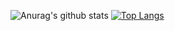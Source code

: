 
![Anurag's github stats](https://github-readme-stats.vercel.app/api?username=Hassan-Abdulbaqi)
[![Top Langs](https://github-readme-stats.vercel.app/api/top-langs/?username=anuraghazra)](https://github.com/anuraghazra/github-readme-stats)
<!---
Hassan-Abdulbaqi/Hassan-Abdulbaqi is a ✨ special ✨ repository because its `README.md` (this file) appears on your GitHub profile.
You can click the Preview link to take a look at your changes.
--->
